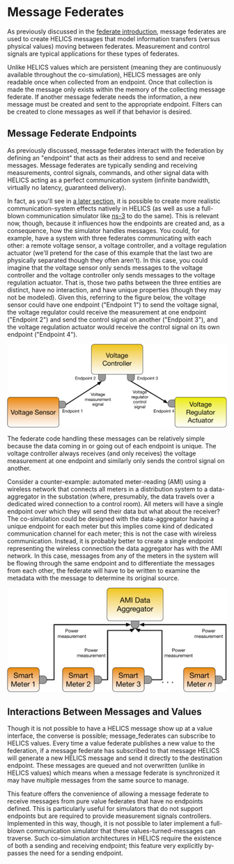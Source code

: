 # Message Federates

As previously discussed in the [federate introduction](./federates.md), message federates are used to create HELICS messages that model information transfers (versus physical values) moving between federates. Measurement and control signals are typical applications for these types of federates.

Unlike HELICS values which are persistent (meaning they are continuously available throughout the co-simulation), HELICS messages are only readable once when collected from an endpoint. Once that collection is made the message only exists within the memory of the collecting message federate. If another message federate needs the information, a new message must be created and sent to the appropriate endpoint. Filters can be created to clone messages as well if that behavior is desired.

## Message Federate Endpoints

As previously discussed, message federates interact with the federation by defining an "endpoint" that acts as their address to send and receive messages. Message federates are typically sending and receiving measurements, control signals, commands, and other signal data with HELICS acting as a perfect communication system (infinite bandwidth, virtually no latency, guaranteed delivery).

In fact, as you'll see in [a later section](./filters.md), it is possible to create more realistic communication-system effects natively in HELICS (as well as use a full-blown communication simulator like [ns-3](https://www.nsnam.org) to do the same). This is relevant now, though, because it influences how the endpoints are created and, as a consequence, how the simulator handles messages. You could, for example, have a system with three federates communicating with each other: a remote voltage sensor, a voltage controller, and a voltage regulation actuator (we'll pretend for the case of this example that the last two are physically separated though they often aren't). In this case, you could imagine that the voltage sensor only sends messages to the voltage controller and the voltage controller only sends messages to the voltage regulation actuator. That is, those two paths between the three entities are distinct, have no interaction, and have unique properties (though they may not be modeled). Given this, referring to the figure below, the voltage sensor could have one endpoint ("Endpoint 1") to send the voltage signal, the voltage regulator could receive the measurement at one endpoint ("Endpoint 2") and send the control signal on another ("Endpoint 3"), and the voltage regulation actuator would receive the control signal on its own endpoint ("Endpoint 4").

![Voltage regulation message federates](https://github.com/GMLC-TDC/helics_doc_resources/raw/main/user_guide/voltage_reg_message_federate.png)

The federate code handling these messages can be relatively simple because the data coming in or going out of each endpoint is unique. The voltage controller always receives (and only receives) the voltage measurement at one endpoint and similarly only sends the control signal on another.

Consider a counter-example: automated meter-reading (AMI) using a wireless network that connects all meters in a distribution system to a data-aggregator in the substation (where, presumably, the data travels over a dedicated wired connection to a control room). All meters will have a single endpoint over which they will send their data but what about the receiver? The co-simulation could be designed with the data-aggregator having a unique endpoint for each meter but this implies come kind of dedicated communication channel for each meter; this is not the case with wireless communication. Instead, it is probably better to create a single endpoint representing the wireless connection the data aggregator has with the AMI network. In this case, messages from any of the meters in the system will be flowing through the same endpoint and to differentiate the messages from each other, the federate will have to be written to examine the metadata with the message to determine its original source.

![Signal topology for AMI message federates](https://github.com/GMLC-TDC/helics_doc_resources/raw/main/user_guide/ami_message_federate.png)

## Interactions Between Messages and Values

Though it is not possible to have a HELICS message show up at a value interface, the converse is possible; message_federates can subscribe to HELICS values. Every time a value federate publishes a new value to the federation, if a message federate has subscribed to that message HELICS will generate a new HELICS message and send it directly to the destination endpoint. These messages are queued and not overwritten (unlike in HELICS values) which means when a message federate is synchronized it may have multiple messages from the same source to manage.

This feature offers the convenience of allowing a message federate to receive messages from pure value federates that have no endpoints defined. This is particularly useful for simulators that do not support endpoints but are required to provide measurement signals controllers. Implemented in this way, though, it is not possible to later implement a full-blown communication simulator that these values-turned-messages can traverse. Such co-simulation architectures in HELICS require the existence of both a sending and receiving endpoint; this feature very explicitly by-passes the need for a sending endpoint.
